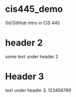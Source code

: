 # cis445_demo
Git/GitHub intro in CIS 445

# header 2
some text under header 2

# Header 3
text under header 3. 123456789